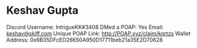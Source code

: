 # Keshav Gupta

Discord Username: IntrigueKK#3408
DMed a POAP: Yes
Email: keshav@skiff.com
Unique POAP Link: http://POAP.xyz/claim/kqrtzs
Wallet Address: 0x6B35DFcED26650A950D17711beb21a35E2D70628